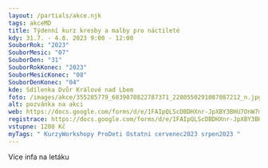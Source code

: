 ```yaml
---
layout: /partials/akce.njk
tags: akceMD
title: Týdenní kurz kresby a malby pro náctileté
kdy: 31.7. - 4.8. 2023 9:00 - 12:00
SouborRok: "2023"
SouborMesic: "07"
SouborDen: "31"
SouborRokKonec: "2023"
SouborMesicKonec: "08"
SouborDenKonec: "04"
kde: Sdílenka Dvůr Králové nad Lbem
foto: /images/akce/355285779_6839070822787371_2280550291087087212_n.jpg
alt: pozvánka na akci
web: https://docs.google.com/forms/d/e/1FAIpQLScDBDHXnr-JpXBY3BHU7OnW7mhcCPjvGz6tmGBuAX8HdYAeRg/viewform?fbclid=IwAR2mcrJMiVP2bbJkKEoqdjh6H-ZHM5-K3sv_-2GDuc4gDIAvlhT2WR4CdzQ&pli=1
registrace: https://docs.google.com/forms/d/e/1FAIpQLScDBDHXnr-JpXBY3BHU7OnW7mhcCPjvGz6tmGBuAX8HdYAeRg/viewform?fbclid=IwAR2mcrJMiVP2bbJkKEoqdjh6H-ZHM5-K3sv_-2GDuc4gDIAvlhT2WR4CdzQ&pli=1
vstupne: 1200 Kč
myTags: " KurzyWorkshopy ProDeti Ostatni cervenec2023 srpen2023 "
---
```

V﻿íce infa na letáku
